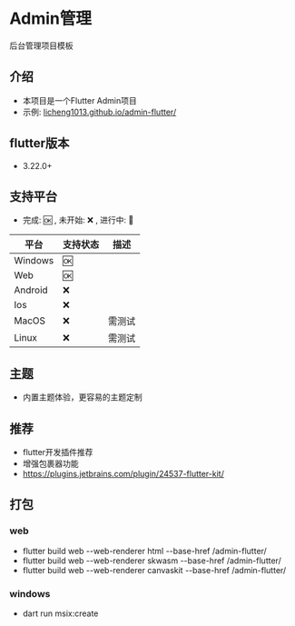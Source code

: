 # Admin管理

后台管理项目模板

## 介绍

- 本项目是一个Flutter Admin项目
- 示例: [licheng1013.github.io/admin-flutter/](https://licheng1013.github.io/admin-flutter/)


## flutter版本

- 3.22.0+

## 支持平台

- 完成: 🆗 , 未开始: ❌ , 进行中: 🚧

| 平台      | 支持状态 | 描述  |
|---------|------|-----|
| Windows | 🆗   |     |
| Web     | 🆗   |     |
| Android | ❌    |     |
| Ios     | ❌    |     |
| MacOS   | ❌    | 需测试 |
| Linux   | ❌    | 需测试 |


## 主题

- 内置主题体验，更容易的主题定制

## 推荐

- flutter开发插件推荐
- 增强包裹器功能
- https://plugins.jetbrains.com/plugin/24537-flutter-kit/


## 打包

### web

- flutter build web --web-renderer html --base-href /admin-flutter/
- flutter build web --web-renderer skwasm --base-href /admin-flutter/
- flutter build web --web-renderer canvaskit --base-href /admin-flutter/

### windows

- dart run msix:create
